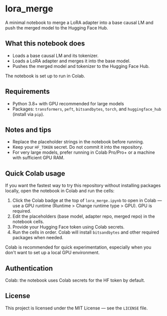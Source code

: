 # lora_merge

A minimal notebook to merge a LoRA adapter into a base causal LM and push the merged model to the Hugging Face Hub.

## What this notebook does

- Loads a base causal LM and its tokenizer.
- Loads a LoRA adapter and merges it into the base model.
- Pushes the merged model and tokenizer to the Hugging Face Hub.

The notebook is set up to run in Colab.


## Requirements

- Python 3.8+ with GPU recommended for large models
- Packages: `transformers`, `peft`, `bitsandbytes`, `torch`, and `huggingface_hub` (install via `pip`).

## Notes and tips

- Replace the placeholder strings in the notebook before running.
- Keep your `HF_TOKEN` secret. Do not commit it into the repository.
- For very large models, prefer running in Colab Pro/Pro+ or a machine with sufficient GPU RAM.

## Quick Colab usage

If you want the fastest way to try this repository without installing packages locally, open the notebook in Colab and run the cells:

1. Click the Colab badge at the top of `lora_merge.ipynb` to open in Colab — use a GPU runtime (Runtime > Change runtime type > GPU). GPU is required.
2. Edit the placeholders (base model, adapter repo, merged repo) in the notebook cells.
3. Provide your Hugging Face token using Colab secrets.
4. Run the cells in order. Colab will install `bitsandbytes` and other required packages when needed.

Colab is recommended for quick experimentation, especially when you don't want to set up a local GPU environment.

## Authentication
Colab: the notebook uses Colab secrets  for the HF token by default.

## License

This project is licensed under the MIT License — see the `LICENSE` file.

